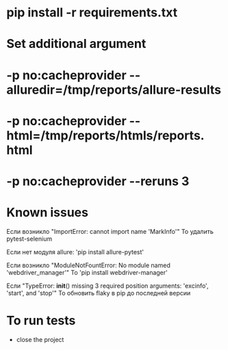 # pip install -r requirements.txt

# Set additional argument
# -p no:cacheprovider --alluredir=/tmp/reports/allure-results
# -p no:cacheprovider --html=/tmp/reports/htmls/reports. html
# -p no:cacheprovider --reruns 3

# Known issues
Если возникло "ImportError: cannot import name 'MarkInfo'"
    То удалить pytest-selenium

Если нет модуля allure: 'pip install allure-pytest'

Если возникло "ModuleNotFountError: No module named 'webdriver_manager'"
    То 'pip install webdriver-manager'

Если "TypeError: __init__() missing 3 required position arguments: 'excinfo', 'start', and 'stop'"
    То обновить flaky в pip до последней версии

# To run tests
* close the project